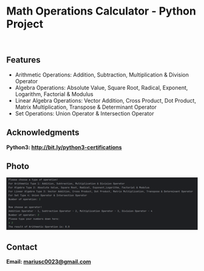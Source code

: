 <h1> Math Operations Calculator - Python Project</h1>
<br>
<h2>Features</h2>
<ul>
    <li> Arithmetic Operations: Addition, Subtraction, Multiplication & Division Operator</li>
    <li> Algebra Operations: Absolute Value, Square Root, Radical, Exponent, Logarithm, Factorial & Modulus </li>
    <li>Linear Algebra Operations: Vector Addition, Cross Product, Dot Product, Matrix Multiplication, Transpose & Determinant Operator</li>
    <li>Set Operations: Union Operator & Intersection Operator</li>
    
</ul>


<h2>Acknowledgments</h2>

<b> Python3: http://bit.ly/python3-certifications <b>
<br>

<h2>Photo</h2>
<img src="image2.png">
<br>

<h2>Contact</h2>

<b> Email: mariusc0023@gmail.com </b>
